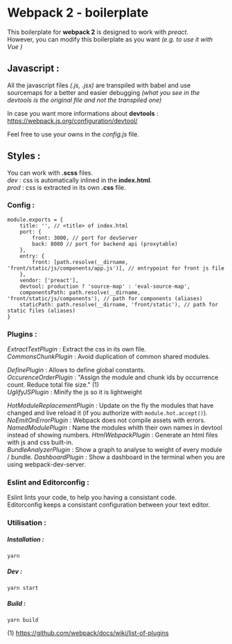 # Webpack 2 - boilerplate

This boilerplate for **webpack 2** is designed to work with _preact_.    
However, you can modify this boilerplate as you want _(e.g. to use it with Vue )_    

## Javascript :

All the javascript files _(.js, .jsx)_ are transpiled with babel and use sourcemaps for a better and easier debugging _(what you see in the devtools is the original file and not the transpiled one)_

In case you want more informations about **devtools** : https://webpack.js.org/configuration/devtool/

Feel free to use your owns in the _config.js_ file.

## Styles :

You can work with **.scss** files.  
_dev_ : css is automatically inlined in the **index.html**.   
_prod_ : css is extracted in its own **.css** file.

### Config :

```
module.exports = {
    title: '', // <title> of index.html
    port: {
        front: 3000, // port for devServer
        back: 8080 // port for backend api (proxytable)
    },
    entry: {
        front: [path.resolve(__dirname, 'front/static/js/components/app.js')], // entrypoint for front js file
    },
    vendor: ['preact'],
    devtool: production ? 'source-map' : 'eval-source-map',
    componentsPath: path.resolve(__dirname, 'front/static/js/components'), // path for components (aliases)
    staticPath: path.resolve(__dirname, 'front/static'), // path for static files (aliases)
}
```

### Plugins :

_ExtractTextPlugin_ : Extract the css in its own file.    
_CommonsChunkPlugin_ : Avoid duplication of common shared modules.

_DefinePlugin_ : Allows to define global constants.    
_OccurenceOrderPlugin_ : "Assign the module and chunk ids by occurrence count. Reduce total file size." (1)    
_UglifyJSPlugin_ : Minify the js so it is lightweight

_HotModuleReplacementPlugin_ : Update on the fly the modules that have changed and live reload it (if you authorize with `module.hot.accept()`).    
_NoEmitOnErrorPlugin_ : Webpack does not compile assets with errors.     
_NamedModulePlugin_ : Name the modules whith their own names in devtool instead of showing numbers.
_HtmlWebpackPlugin_ : Generate an html files with js and css built-in.    
_BundleAnalyzerPlugin_ : Show a graph to analyse to weight of every module / bundle.
_DashboardPlugin_ : Show a dashboard in the terminal when you are using webpack-dev-server.

### Eslint and Editorconfig :

Eslint lints your code, to help you having a consistant code.    
Editorconfig keeps a consistant configuration between your text editor.

### Utilisation :


##### Installation :

```
yarn
```    

##### Dev :

```
yarn start
```

##### Build :      

```
yarn build
```

(1) https://github.com/webpack/docs/wiki/list-of-plugins
